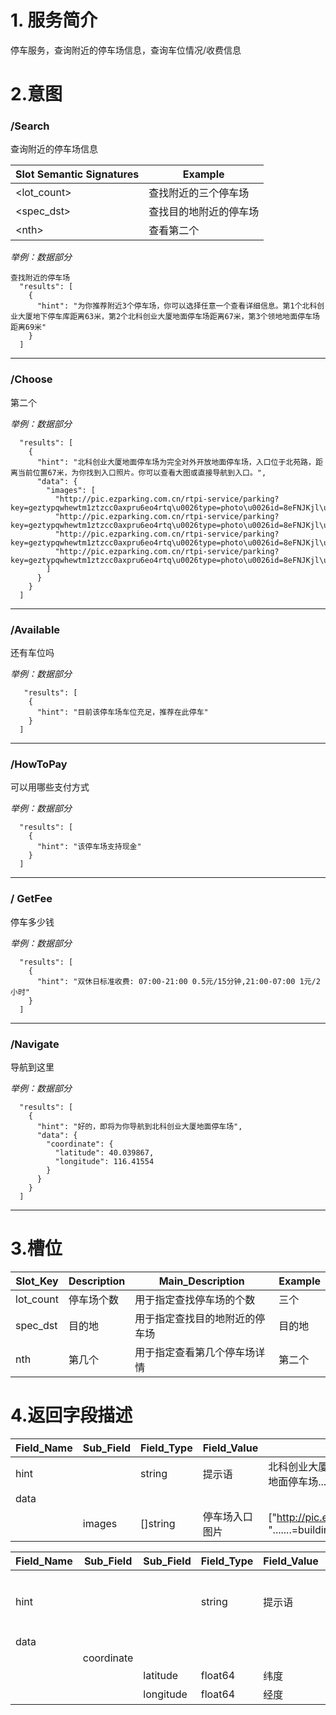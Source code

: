 
# 1. 服务简介

停车服务，查询附近的停车场信息，查询车位情况\/收费信息

# 2.意图

### \/Search

查询附近的停车场信息

| **Slot Semantic Signatures** | **Example** |
| --- | --- |
| &lt;lot_count&gt; | 查找附近的三个停车场 |
| &lt;spec_dst&gt; | 查找目的地附近的停车场 |
| &lt;nth&gt; | 查看第二个 |

_举例：数据部分_
```
查找附近的停车场
  "results": [
    {
      "hint": "为你推荐附近3个停车场，你可以选择任意一个查看详细信息。第1个北科创业大厦地下停车库距离63米，第2个北科创业大厦地面停车场距离67米，第3个领地地面停车场距离69米"
    }
  ]  
```

---


### \/Choose
第二个

_举例：数据部分_
```
  "results": [
    {
      "hint": "北科创业大厦地面停车场为完全对外开放地面停车场，入口位于北苑路，距离当前位置67米，为你找到入口照片。你可以查看大图或直接导航到入口。",
      "data": {
        "images": [
          "http://pic.ezparking.com.cn/rtpi-service/parking?key=geztypqwhewtm1ztzcc0axpru6eo4rtq\u0026type=photo\u0026id=8eFNJKjl\u0026file=entrance_ZqMGYnoa.jpg",
          "http://pic.ezparking.com.cn/rtpi-service/parking?key=geztypqwhewtm1ztzcc0axpru6eo4rtq\u0026type=photo\u0026id=8eFNJKjl\u0026file=building_Yg90HemE.jpg",
          "http://pic.ezparking.com.cn/rtpi-service/parking?key=geztypqwhewtm1ztzcc0axpru6eo4rtq\u0026type=photo\u0026id=8eFNJKjl\u0026file=entrance_ZqMGYnoa.jpg",
          "http://pic.ezparking.com.cn/rtpi-service/parking?key=geztypqwhewtm1ztzcc0axpru6eo4rtq\u0026type=photo\u0026id=8eFNJKjl\u0026file=exit_oFkE3v2G.jpg"
        ]
      }
    }
  ]
```

---

### \/Available
还有车位吗

_举例：数据部分_
```
   "results": [
    {
      "hint": "目前该停车场车位充足，推荐在此停车"
    }
  ]
```

---

### \/HowToPay
可以用哪些支付方式

_举例：数据部分_
```
  "results": [
    {
      "hint": "该停车场支持现金"
    }
  ]
```

---

### \/ GetFee
停车多少钱

_举例：数据部分_
```
  "results": [
    {
      "hint": "双休日标准收费: 07:00-21:00 0.5元/15分钟,21:00-07:00 1元/2小时"
    }
  ]
```

---

### \/Navigate
导航到这里

_举例：数据部分_

```
  "results": [
    {
      "hint": "好的，即将为你导航到北科创业大厦地面停车场",
      "data": {
        "coordinate": {
          "latitude": 40.039867,
          "longitude": 116.41554
        }
      }
    }
  ]
```

---


# 3.槽位

| **Slot\_Key** | **Description** | **Main\_Description** | **Example** |
| --- | --- | --- | --- |
| lot_count | 停车场个数 | 用于指定查找停车场的个数 | 三个 |
| spec_dst | 目的地 | 用于指定查找目的地附近的停车场 | 目的地 |
| nth | 第几个 | 用于指定查看第几个停车场详情 | 第二个 |

# 4.返回字段描述

| **Field\_Name** | **Sub\_Field** | **Field\_Type** | **Field\_Value** | **Field\_Example** |
| --- | --- | --- | --- | --- |
| hint |  | string | 提示语 | 北科创业大厦地面停车场为完全对外开放地面停车场...... |
| data |  |  |  |  |
|  | images | []string | 停车场入口图片 | ["http://pic.ezparking.com.cn/rtpi-......", ".......=building_Yg90HemE.jpg"] |



| **Field\_Name** | **Sub\_Field** | **Sub\_Field** | **Field\_Type** | **Field\_Value** | **Field\_Example** |
| --- | --- | --- | --- | --- | --- |
| hint |  |  | string | 提示语 | 北科创业大厦地面停车场为完全对外开放地面停车场...... |
| data |  |  |  |  |  |
|  | coordinate |  |  |  |  |
|  |  | latitude | float64 | 纬度 | 40.039867 |
|  |  | longitude | float64 | 经度 | 116.41554 |

